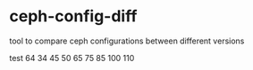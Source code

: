 # ceph-config-diff
tool to compare ceph configurations between different versions

test 64 34 45 50 65 75 85 100 110
